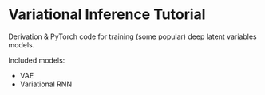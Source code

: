 # Variational Inference Tutorial

Derivation & PyTorch code for training (some popular) deep latent variables models.

Included models:
- VAE
- Variational RNN
